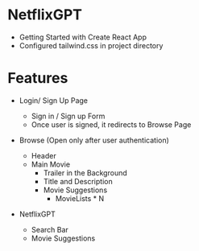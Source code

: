 # NetflixGPT

- Getting Started with Create React App
- Configured tailwind.css in project directory

# Features

- Login/ Sign Up Page
   - Sign in / Sign up Form
   - Once user is signed, it redirects to Browse Page

- Browse (Open only after user authentication)
   - Header
   - Main Movie
      - Trailer in the Background
      - Title and Description
      - Movie Suggestions
          - MovieLists * N

- NetflixGPT
   - Search Bar
   - Movie Suggestions


 